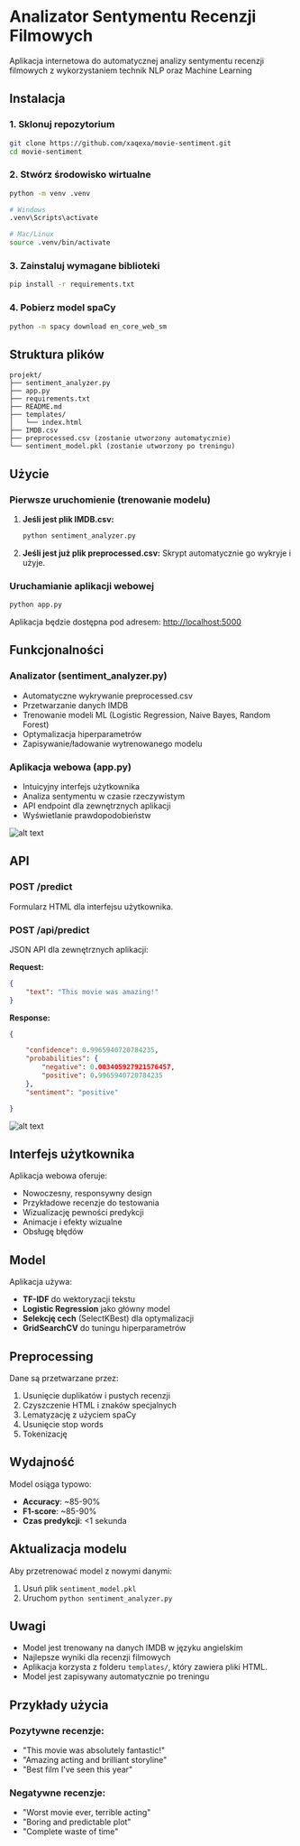 # Analizator Sentymentu Recenzji Filmowych

Aplikacja internetowa do automatycznej analizy sentymentu recenzji filmowych z wykorzystaniem technik NLP oraz Machine Learning

##  Instalacja

### 1. Sklonuj repozytorium
```bash
git clone https://github.com/xaqexa/movie-sentiment.git
cd movie-sentiment
```
### 2. Stwórz środowisko wirtualne
```bash
python -m venv .venv

# Windows
.venv\Scripts\activate

# Mac/Linux
source .venv/bin/activate
```

### 3. Zainstaluj wymagane biblioteki

```bash
pip install -r requirements.txt
```

### 4. Pobierz model spaCy

```bash
python -m spacy download en_core_web_sm
```

##  Struktura plików

```
projekt/
├── sentiment_analyzer.py
├── app.py
├── requirements.txt
├── README.md
├── templates/
│   └── index.html
├── IMDB.csv 
├── preprocessed.csv (zostanie utworzony automatycznie)
└── sentiment_model.pkl (zostanie utworzony po treningu)
```

##  Użycie

### Pierwsze uruchomienie (trenowanie modelu)

1. **Jeśli jest plik IMDB.csv:**

   ```bash
   python sentiment_analyzer.py
   ```

2. **Jeśli jest już plik preprocessed.csv:**
   Skrypt automatycznie go wykryje i użyje.

### Uruchamianie aplikacji webowej

```bash
python app.py
```

Aplikacja będzie dostępna pod adresem: [http://localhost:5000](http://localhost:5000)

##  Funkcjonalności

### Analizator (sentiment\_analyzer.py)

* Automatyczne wykrywanie preprocessed.csv
* Przetwarzanie danych IMDB
* Trenowanie modeli ML (Logistic Regression, Naive Bayes, Random Forest)
* Optymalizacja hiperparametrów
* Zapisywanie/ładowanie wytrenowanego modelu

### Aplikacja webowa (app.py)

* Intuicyjny interfejs użytkownika
* Analiza sentymentu w czasie rzeczywistym
* API endpoint dla zewnętrznych aplikacji
* Wyświetlanie prawdopodobieństw

![alt text](pictures/image.png)

## API

### POST /predict

Formularz HTML dla interfejsu użytkownika.

### POST /api/predict

JSON API dla zewnętrznych aplikacji:

**Request:**

```json
{
    "text": "This movie was amazing!"
}
```

**Response:**

```json
{

    "confidence": 0.9965940720784235,
    "probabilities": {
        "negative": 0.003405927921576457,
        "positive": 0.9965940720784235
    },
    "sentiment": "positive"

}
```
![alt text](pictures/image1.png)

## Interfejs użytkownika

Aplikacja webowa oferuje:

* Nowoczesny, responsywny design
* Przykładowe recenzje do testowania
* Wizualizację pewności predykcji
* Animacje i efekty wizualne
* Obsługę błędów

## Model

Aplikacja używa:

* **TF-IDF** do wektoryzacji tekstu
* **Logistic Regression** jako główny model
* **Selekcję cech** (SelectKBest) dla optymalizacji
* **GridSearchCV** do tuningu hiperparametrów

## Preprocessing

Dane są przetwarzane przez:

1. Usunięcie duplikatów i pustych recenzji
2. Czyszczenie HTML i znaków specjalnych
3. Lematyzację z użyciem spaCy
4. Usunięcie stop words
5. Tokenizację

## Wydajność

Model osiąga typowo:

* **Accuracy**: \~85-90%
* **F1-score**: \~85-90%
* **Czas predykcji**: <1 sekunda

## Aktualizacja modelu

Aby przetrenować model z nowymi danymi:

1. Usuń plik `sentiment_model.pkl`
2. Uruchom `python sentiment_analyzer.py`

## Uwagi

* Model jest trenowany na danych IMDB w języku angielskim
* Najlepsze wyniki dla recenzji filmowych
* Aplikacja korzysta z folderu `templates/`, który zawiera pliki HTML.
* Model jest zapisywany automatycznie po treningu

## Przykłady użycia

### Pozytywne recenzje:

* "This movie was absolutely fantastic!"
* "Amazing acting and brilliant storyline"
* "Best film I've seen this year"

### Negatywne recenzje:

* "Worst movie ever, terrible acting"
* "Boring and predictable plot"
* "Complete waste of time"
